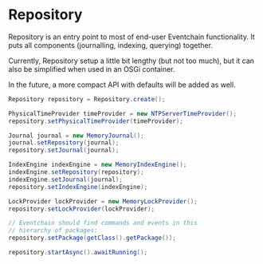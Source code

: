 # Repository

Repository is an entry point to most of end-user Eventchain functionality.
It puts all components (journalling, indexing, querying) together.

Currently, Repository setup a little bit lengthy (but not too much), but it can also be simplified when used in an OSGi container.

In the future, a more compact API with defaults will be added as well.

```java
Repository repository = Repository.create();

PhysicalTimeProvider timeProvider = new NTPServerTimeProvider();
repository.setPhysicalTimeProvider(timeProvider);

Journal journal = new MemoryJournal();
journal.setRepository(journal);
repository.setJournal(journal);

IndexEngine indexEngine = new MemoryIndexEngine();
indexEngine.setRepository(repository);
indexEngine.setJournal(journal);
repository.setIndexEngine(indexEngine);

LockProvider lockProvider = new MemoryLockProvider();
repository.setLockProvider(lockProvider);

// Eventchain should find commands and events in this
// hierarchy of packages:
repository.setPackage(getClass().getPackage());

repository.startAsync().awaitRunning();
```
